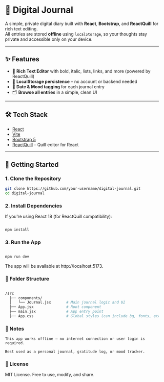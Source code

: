 # 📝 Digital Journal

A simple, private digital diary built with **React**, **Bootstrap**, and **ReactQuill** for rich text editing.  
All entries are stored **offline** using `localStorage`, so your thoughts stay private and accessible only on your device.

---

## ✨ Features

- 🧠 **Rich Text Editor** with bold, italic, lists, links, and more (powered by ReactQuill)
- 💾 **LocalStorage persistence** – no account or backend needed
- 📅 **Date & Mood tagging** for each journal entry
- 🗂️ **Browse all entries** in a simple, clean UI

---

## 🛠️ Tech Stack

- [React](https://react.dev/)
- [Vite](https://vitejs.dev/)
- [Bootstrap 5](https://getbootstrap.com/)
- [ReactQuill](https://github.com/zenoamaro/react-quill) – Quill editor for React

---

## 🚀 Getting Started

### 1. Clone the Repository

```bash
git clone https://github.com/your-username/digital-journal.git
cd digital-journal

```

### 2. Install Dependencies

If you're using React 18 (for ReactQuill compatibility):

```bash

npm install

```

### 3. Run the App

```bash

npm run dev

```

The app will be available at http://localhost:5173.

### 📁 Folder Structure

```bash

/src
  ├── components/
  │   └── Journal.jsx       # Main journal logic and UI
  ├── App.jsx               # Root component
  ├── main.jsx              # App entry point
  ├── App.css               # Global styles (can include bg, fonts, etc.)


```

### 📌 Notes

    This app works offline — no internet connection or user login is required.

    Best used as a personal journal, gratitude log, or mood tracker.

### 📃 License

MIT License. Free to use, modify, and share.
